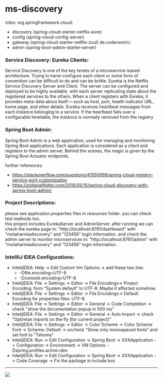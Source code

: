 # ms-discovery

roles:
org.springframework.cloud:
- discovery (spring-cloud-starter-netflix-eure)
- config (spring-cloud-config-server)
- gateway (spring-cloud-starter-netflix-zuul)
  de.codecentric:
- admin (spring-boot-admin-starter-server)


### Service Discovery: Eureka Clients:
Service Discovery is one of the key tenets of a microservice-based architecture. Trying to hand-configure each client or some form of convention can be difficult to do and can be brittle. Eureka is the Netflix Service Discovery Server and Client. The server can be configured and deployed to be highly available, with each server replicating state about the registered services to the others.
When a client registers with Eureka, it provides meta-data about itself — such as host, port, health indicator URL, home page, and other details. Eureka receives heartbeat messages from each instance belonging to a service. If the heartbeat fails over a configurable timetable, the instance is normally removed from the registry

### Spring Boot Admin:
Spring Boot Admin is a web application, used for managing and monitoring Spring Boot applications. Each application is considered as a client and registers to the admin server. Behind the scenes, the magic is given by the Spring Boot Actuator endpoints.

further references:     
- https://stackoverflow.com/questions/41550959/spring-cloud-registry-service-port-customization
- https://zoltanaltfatter.com/2018/05/15/spring-cloud-discovery-with-spring-boot-admin/

### Project Descriptions:
please see application.properties files in resources folder. you can check test methods too.  
this project includes EurekaServer and AdminServer.
after running we can check the eureka page in: "http://localhost:8761/dashboard" with "motahariniadiscovery" and "123456" login information.
and check the admin server to monitor microservices in: "http://localhost:8761/admin" with "motahariniadiscovery" and "123456" login information.


### IntellliJ IDEA Configurations:
- IntelijIDEA: Help -> Edit Custom Vm Options -> add these two line:
    - -Dfile.encoding=UTF-8
    - -Dconsole.encoding=UTF-8
- IntelijIDEA: File -> Settings -> Editor -> File Encodings-> Project Encoding: form "System default" to UTF-8. Maybe it affected somehow.
- IntelijIDEA: File -> Settings -> Editor -> File Encodings-> Default Encoding for properties files:  UTF-8.
- IntelijIDEA: File -> Settings -> Editor -> General -> Code Completion -> check "show the documentation popup in 500 ms"
- IntelijIDEA: File -> Settings -> Editor -> General -> Auto Import -> check "Optimize imports on the fly (for current project)"
- IntelijIDEA: File -> Settings -> Editor -> Color Scheme -> Color Scheme Font -> Scheme: Default -> uncheck "Show only monospaced fonts" and set font to "Tahoma"
- IntelijIDEA: Run -> Edit Configuration -> Spring Boot -> XXXApplication -> Configuration -> Environment -> VM Options: -Dspring.profiles.active=dev
- IntelijIDEA: Run -> Edit Configuration -> Spring Boot -> XXXApplication -> Code Coverage -> Fix the package in include box

<hr/>
<a href="mailto:eng.motahari@gmail.com?"><img src="https://img.shields.io/badge/gmail-%23DD0031.svg?&style=for-the-badge&logo=gmail&logoColor=white"/></a>
